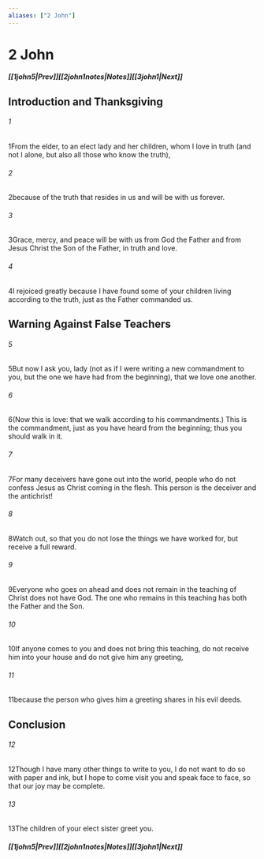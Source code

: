 ```yaml
---
aliases: ["2 John"]
---
```

# 2 John
##### <span class=arrow-left></span>[[1john5|Prev]]<span class=navigation-separator></span>[[2john1notes|Notes]]<span class=navigation-separator></span>[[3john1|Next]]<span class=arrow-right></span>
## Introduction and Thanksgiving
###### 1
<span class=verse-first>1</span>From the elder, to an elect lady and her children, whom I love in truth (and not I alone, but also all those who know the truth),
###### 2
<span class=verse-body>2</span>because of the truth that resides in us and will be with us forever.
###### 3
<span class=verse-body>3</span>Grace, mercy, and peace will be with us from God the Father and from Jesus Christ the Son of the Father, in truth and love.
<div class=paragraph-break></div>

###### 4
<span class=verse-first>4</span>I rejoiced greatly because I have found some of your children living according to the truth, just as the Father commanded us.
## Warning Against False Teachers
###### 5
<span class=verse-body>5</span>But now I ask you, lady (not as if I were writing a new commandment to you, but the one we have had from the beginning), that we love one another.
###### 6
<span class=verse-body>6</span>(Now this is love: that we walk according to his commandments.) This is the commandment, just as you have heard from the beginning; thus you should walk in it.
<div class=paragraph-break></div>

###### 7
<span class=verse-first>7</span>For many deceivers have gone out into the world, people who do not confess Jesus as Christ coming in the flesh. This person is the deceiver and the antichrist!
###### 8
<span class=verse-body>8</span>Watch out, so that you do not lose the things we have worked for, but receive a full reward.
###### 9
<span class=verse-body>9</span>Everyone who goes on ahead and does not remain in the teaching of Christ does not have God. The one who remains in this teaching has both the Father and the Son.
###### 10
<span class=verse-body>10</span>If anyone comes to you and does not bring this teaching, do not receive him into your house and do not give him any greeting,
###### 11
<span class=verse-body>11</span>because the person who gives him a greeting shares in his evil deeds.
## Conclusion
###### 12
<span class=verse-first>12</span>Though I have many other things to write to you, I do not want to do so with paper and ink, but I hope to come visit you and speak face to face, so that our joy may be complete.
<div class=paragraph-break></div>

###### 13
<span class=verse-first>13</span>The children of your elect sister greet you.
##### <span class=arrow-left></span>[[1john5|Prev]]<span class=navigation-separator></span>[[2john1notes|Notes]]<span class=navigation-separator></span>[[3john1|Next]]<span class=arrow-right></span>